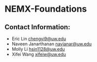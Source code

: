 # NEMX-Foundations

## Contact Information: 
* Eric Lin chengyi9@uw.edu
* Naveen Janarthanan navjanar@uw.edu
* Molly Li hsin1128@uw.edu
* Xifei Wang xifeiw@uw.edu

